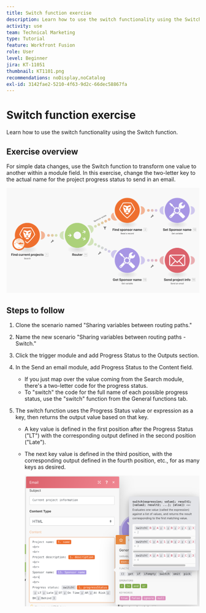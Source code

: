 ```yaml
---
title: Switch function exercise
description: Learn how to use the switch functionality using the Switch function.
activity: use
team: Technical Marketing
type: Tutorial
feature: Workfront Fusion
role: User
level: Beginner
jira: KT-11051
thumbnail: KT1101.png
recommendations: noDisplay,noCatalog
exl-id: 3142fae2-5210-4f63-9d2c-66dec58867fa
---
```

# Switch function exercise

Learn how to use the switch functionality using the Switch function.

## Exercise overview

For simple data changes, use the Switch function to transform one value to another within a module field. In this exercise, change the two-letter key to the actual name for the project progress status to send in an email.

   ![Switch function Image 1](../12-exercises/assets/switch-function-walkthrough-1.png)

## Steps to follow

1. Clone the scenario named "Sharing variables between routing paths."
1. Name the new scenario "Sharing variables between routing paths - Switch."
1. Click the trigger module and add Progress Status to the Outputs section.
1. In the Send an email module, add Progress Status to the Content field.

   + If you just map over the value coming from the Search module, there's a two-letter code for the progress status.
   + To "switch" the code for the full name of each possible progress status, use the "switch" function from the General functions tab.

1. The switch function uses the Progress Status value or expression as a key, then returns the output value based on that key.

   + A key value is defined in the first position after the Progress Status ("LT") with the corresponding output defined in the second position ("Late").
   + The next key value is defined in the third position, with the corresponding output defined in the fourth position, etc., for as many keys as desired.

      ![Switch function Image 2](../12-exercises/assets/switch-function-walkthrough-2.png)

